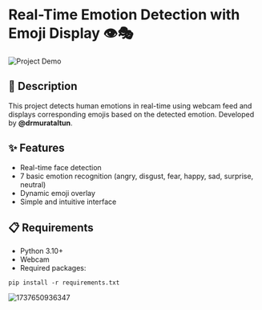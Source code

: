 # Real-Time Emotion Detection with Emoji Display 👁️🎭

![Project Demo](demo.gif)

## 📝 Description

This project detects human emotions in real-time using webcam feed and displays corresponding emojis based on the detected emotion. Developed by **@drmurataltun**.

## ✨ Features

- Real-time face detection
- 7 basic emotion recognition (angry, disgust, fear, happy, sad, surprise, neutral)
- Dynamic emoji overlay
- Simple and intuitive interface

## 📋 Requirements

- Python 3.10+
- Webcam
- Required packages:

```
pip install -r requirements.txt
```


![1737650936347](image/readme/1737650936347.png)
